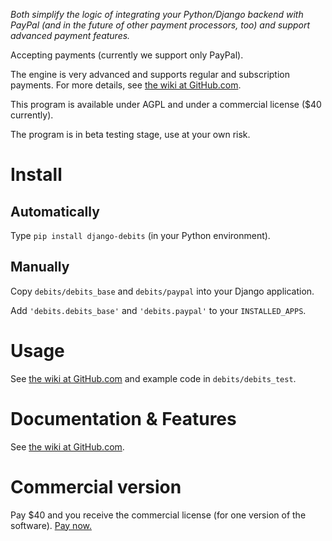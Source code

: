 _Both simplify the logic of integrating your Python/Django backend with PayPal
(and in the future of other payment processors, too)
and support advanced payment features._

Accepting payments (currently we support only PayPal).

The engine is very advanced and supports regular and subscription payments.
For more details, see
[the wiki at GitHub.com](https://github.com/vporton/django-debits/wiki).

This program is available under AGPL and under a commercial license ($40 currently).

The program is in beta testing stage, use at your own risk.

# Install

## Automatically

Type `pip install django-debits` (in your Python environment).

## Manually

Copy `debits/debits_base` and `debits/paypal` into your Django application.

Add `'debits.debits_base'` and `'debits.paypal'` to your `INSTALLED_APPS`.

# Usage

See
[the wiki at GitHub.com](https://github.com/vporton/django-debits/wiki)
and example code in `debits/debits_test`.

# Documentation & Features

See
[the wiki at GitHub.com](https://github.com/vporton/django-debits/wiki).

# Commercial version

Pay $40 and you receive the commercial license (for one version of the software).
[Pay now.](https://www.paypal.com/cgi-bin/webscr?cmd=_s-xclick&hosted_button_id=K6MJJ3LHQLJS2)